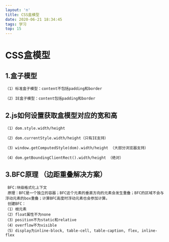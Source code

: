 ```yaml
---
layout: 'n'
title: CSS盒模型
date: 2020-06-21 18:34:45
tags: 学习
top: 15
---
```

# CSS盒模型
<!--more-->
## 1.盒子模型

    （1）标准盒子模型：content不包括padding和border

    （2）IE盒子模型：content包括padding和border 

## 2.js如何设置获取盒模型对应的宽和高

    （1）dom.style.width/height

    （2）dom.currentStyle.width/height（只有IE支持）

    （3）window.getComputedStyle(dom).width/height （大部分浏览器支持）

    （4）dom.getBoundingClientRect().width/height （绝对）

## 3.BFC原理 （边距重叠解决方案）
     BFC:块级格式化上下文
     原理：BFC是一个独立的容器；BFC这个元素的垂直方向的元素会发生重叠；BFC的区域不会与浮动元素的box重叠；计算BFC高度时浮动元素也会参加计算。
     创建BFC：
    （1）根元素
    （2）float属性不为none
    （3）position不为static和relative
    （4）overflow不为visible
    （5）display为inline-block, table-cell, table-caption, flex, inline-flex